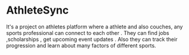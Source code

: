 # AthleteSync
It's a project on athletes platform where a athlete and also couches, any sports professional can connect to each other  . They can find jobs ,scholarships , get upcoming event updates . Also they can track their progression and learn about many factors of different sports.

